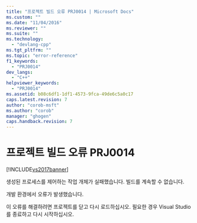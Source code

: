 ```yaml
---
title: "프로젝트 빌드 오류 PRJ0014 | Microsoft Docs"
ms.custom: ""
ms.date: "11/04/2016"
ms.reviewer: ""
ms.suite: ""
ms.technology: 
  - "devlang-cpp"
ms.tgt_pltfrm: ""
ms.topic: "error-reference"
f1_keywords: 
  - "PRJ0014"
dev_langs: 
  - "C++"
helpviewer_keywords: 
  - "PRJ0014"
ms.assetid: b08c6df1-1df1-4573-9fca-49de6c5a0c17
caps.latest.revision: 7
author: "corob-msft"
ms.author: "corob"
manager: "ghogen"
caps.handback.revision: 7
---
```

# 프로젝트 빌드 오류 PRJ0014
[!INCLUDE[vs2017banner](../../assembler/inline/includes/vs2017banner.md)]

생성된 프로세스를 제어하는 작업 개체가 실패했습니다.  빌드를 계속할 수 없습니다.  
  
 개발 환경에서 오류가 발생했습니다.  
  
 이 오류를 해결하려면 프로젝트를 닫고 다시 로드하십시오.  필요한 경우 Visual Studio를 종료하고 다시 시작하십시오.